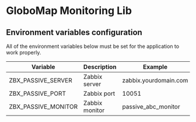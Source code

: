 # GloboMap Monitoring Lib


## Environment variables configuration
All of the environment variables below must be set for the application to work properly.

| Variable             | Description    | Example                 |
|----------------------|----------------|-------------------------|
| ZBX_PASSIVE_SERVER   | Zabbix server  | zabbix.yourdomain.com   |
| ZBX_PASSIVE_PORT     | Zabbix port    | 10051                   |
| ZBX_PASSIVE_MONITOR  | Zabbix monitor | passive_abc_monitor     |